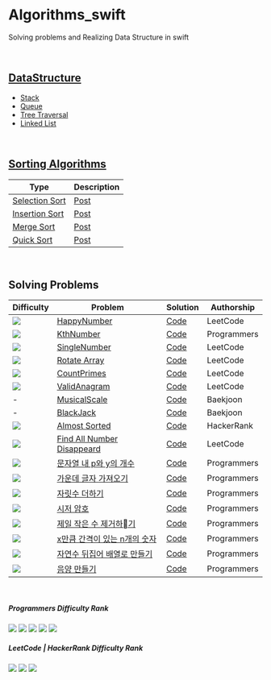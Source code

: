

# Algorithms_swift

Solving problems and Realizing Data Structure in swift


<br>

## [DataStructure](https://github.com/delmaSong/Algorithms_swift/tree/master/DataStructure)

- [Stack](https://github.com/delmaSong/Algorithms_swift/blob/master/DataStructure/Stack/Stack/main.swift)
- [Queue](https://github.com/delmaSong/Algorithms_swift/blob/master/DataStructure/Queue/Queue/main.swift)
- [Tree Traversal](https://github.com/delmaSong/Algorithms_swift/tree/master/DataStructure/TreeTraversal/TreeTraversal)
- [Linked List](https://github.com/delmaSong/Algorithms_swift/blob/master/DataStructure/LinkedList/LinkedList/main.swift)

<br>

## [Sorting Algorithms](https://github.com/delmaSong/Algorithms_swift/tree/master/SortingAlgorithms)



| Type | Description |
| -------- | -------- |
| [Selection Sort](https://github.com/delmaSong/Algorithms_swift/tree/master/SortingAlgorithms/SelectionSort/SelectionSort/main.swift)     | [Post](https://prod.velog.io/@delmasong/Algorithm-Selection-Sort-선택-정렬)     |
|[Insertion Sort](https://github.com/delmaSong/Algorithms_swift/blob/master/SortingAlgorithms/InsertionSort/InsertionSort/main.swift)|[Post](https://prod.velog.io/@delmasong/AlgorithmInsertion-Sort-삽입-정렬)|
|[Merge Sort](https://github.com/delmaSong/Algorithms_swift/blob/master/SortingAlgorithms/MergeSort/MergeSort/main.swift)|[Post](https://prod.velog.io/@delmasong/Algorithm-Merge-Sort-병합-정렬)|
|[Quick Sort](https://github.com/delmaSong/Algorithms_swift/blob/master/SortingAlgorithms/QuickSort/QuickSort/main.swift)|[Post](https://prod.velog.io/@delmasong/Algorithm-Quick-Sort-퀵-정렬)|  


<br>

## Solving Problems


| Difficulty | Problem | Solution |Authorship|
| -------- | -------- | -------- | ------ |
 |<img src="https://img.shields.io/badge/-easy-blue"/>| [HappyNumber](https://leetcode.com/problems/happy-number/) | [Code](https://github.com/delmaSong/Algorithms_swift/blob/master/LeetCode/HappyNumber/HappyNumber/main.swift) |LeetCode|
 |<img src="https://img.shields.io/badge/-step1-blue"/>|[KthNumber](https://programmers.co.kr/learn/courses/30/lessons/42748) | [Code](https://github.com/delmaSong/Algorithms_swift/blob/master/Programmers/KthNumber/KthNumber/main.swift) |Programmers|
 |<img src="https://img.shields.io/badge/-easy-blue"/>|[SingleNumber](https://leetcode.com/problems/single-number/)|[Code](https://github.com/delmaSong/Algorithms_swift/blob/master/LeetCode/SingleNumber/SingleNumber/main.swift)|LeetCode|
|<img src="https://img.shields.io/badge/-medium-yellow"/>|[Rotate Array](https://leetcode.com/problems/rotate-array/) | [Code](https://github.com/delmaSong/Algorithms_swift/blob/master/LeetCode/RotateArray/RotateArray/main.swift)|LeetCode|
|<img src="https://img.shields.io/badge/-medium-yellow"/>|[CountPrimes](https://leetcode.com/problems/count-primes/) | [Code](https://github.com/delmaSong/Algorithms_swift/blob/master/LeetCode/CountPrimes/CountPrimes/main.swift)|LeetCode|
|<img src="https://img.shields.io/badge/-step1-blue"/>|[ValidAnagram](https://leetcode.com/problems/valid-anagram/) | [Code](https://github.com/delmaSong/Algorithms_swift/blob/master/LeetCode/ValidAnagram/ValidAnagram/main.swift)|LeetCode|
|-|[MusicalScale](https://www.acmicpc.net/problem/2920) | [Code](https://github.com/delmaSong/Algorithms_swift/blob/master/Baekjoon/MusicalScale/MusicalScale/main.swift)|Baekjoon|
|-|[BlackJack](https://www.acmicpc.net/problem/2798) | [Code](https://github.com/delmaSong/Algorithms_swift/blob/master/Baekjoon/BlackJack/BlackJack/main.swift)| Baekjoon |
|<img src="https://img.shields.io/badge/-medium-yellow"/>|[Almost Sorted](https://www.hackerrank.com/challenges/almost-sorted/problem)|[Code](https://github.com/delmaSong/Algorithms_swift/blob/master/HackerRank/AlmostSorted/AlmostSorted/main.swift)|HackerRank|
|<img src="https://img.shields.io/badge/-easy-blue"/>|[Find All Number Disappeard](https://leetcode.com/problems/find-all-numbers-disappeared-in-an-array/)|[Code](https://github.com/delmaSong/Algorithms_swift/blob/master/LeetCode/FindAllNumbersDisappeared/FindAllNumbersDisappeared/main.swift)|LeetCode|
|<img src="https://img.shields.io/badge/-step1-blue"/>|[문자열 내 p와 y의 개수](https://programmers.co.kr/learn/courses/30/lessons/12916)|[Code](https://github.com/delmaSong/Algorithms_swift/blob/master/Programmers/CountsOfPY/CountsOfPY/main.swift)|Programmers|
|<img src="https://img.shields.io/badge/-step1-blue"/>|[가운데 글자 가져오기](https://programmers.co.kr/learn/courses/30/lessons/12903)|[Code](https://github.com/delmaSong/Algorithms_swift/blob/master/Programmers/ReturnCenterCharacter/ReturnCenterCharacter/main.swift)|Programmers|
|<img src="https://img.shields.io/badge/-step1-blue"/>|[자릿수 더하기](https://programmers.co.kr/learn/courses/30/lessons/12931)|[Code](https://github.com/delmaSong/Algorithms_swift/blob/master/Programmers/SumPlaceValue/SumPlaceValue/main.swift)|Programmers|
|<img src="https://img.shields.io/badge/-step1-blue"/>|[시저 암호](https://programmers.co.kr/learn/courses/30/lessons/12926)|[Code](https://github.com/delmaSong/Algorithms_swift/blob/master/Programmers/CaesarCipher/CaesarCipher.swift)|Programmers|
|<img src="https://img.shields.io/badge/-step1-blue"/>|[제일 작은 수 제거하기](https://programmers.co.kr/learn/courses/30/lessons/12935)|[Code](https://github.com/delmaSong/Algorithms_swift/blob/master/Programmers/RemoveMinimum.playground/Contents.swift)|Programmers|
|<img src="https://img.shields.io/badge/-step1-blue"/>|[x만큼 간격이 있는 n개의 숫자](https://programmers.co.kr/learn/courses/30/lessons/12954)|[Code](https://github.com/delmaSong/Algorithms_swift/blob/master/Programmers/x만큼%20간격이%20있는%20n개의%20숫자.swift)|Programmers|
|<img src="https://img.shields.io/badge/-step1-blue"/>|[자연수 뒤집어 배열로 만들기](https://programmers.co.kr/learn/courses/30/lessons/12932)|[Code](https://github.com/delmaSong/Algorithms_swift/blob/master/Programmers/자연수%20뒤집어%20배열로%20만들기.swift)|Programmers|
|<img src="https://img.shields.io/badge/-step1-blue"/>|[음양 만들기](https://programmers.co.kr/learn/courses/30/lessons/76501)|[Code](https://github.com/delmaSong/Algorithms_swift/blob/master/Programmers/음양%20더하기.swift)|Programmers|

<br>

##### Programmers Difficulty Rank
<img src="https://img.shields.io/badge/-step1-blue"/>
<img src="https://img.shields.io/badge/-step2-green"/>
<img src="https://img.shields.io/badge/-step3-yellow"/>
<img src="https://img.shields.io/badge/-step4-orange"/>
<img src="https://img.shields.io/badge/-step5-red"/>

##### LeetCode | HackerRank Difficulty Rank
<img src="https://img.shields.io/badge/-easy-blue"/>
<img src="https://img.shields.io/badge/-medium-yellow"/>
<img src="https://img.shields.io/badge/-hard-red"/>
